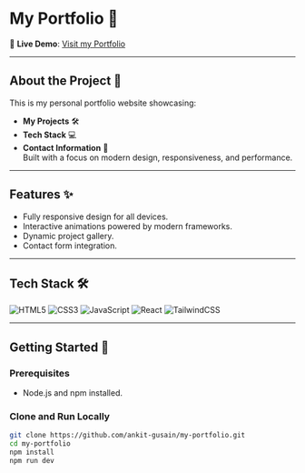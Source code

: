 # **My Portfolio** 🎨

🚀 **Live Demo**: [Visit my Portfolio](https://ankit-gusain.github.io/my-portfolio/)  
 

---

## **About the Project** 📖

This is my personal portfolio website showcasing:
- **My Projects** 🛠️
- **Tech Stack** 💻
- **Contact Information** 📧  
Built with a focus on modern design, responsiveness, and performance.

---

## **Features** ✨
- Fully responsive design for all devices.
- Interactive animations powered by modern frameworks.
- Dynamic project gallery.
- Contact form integration.

---

## **Tech Stack** 🛠️

![HTML5](https://img.shields.io/badge/-HTML5-E34F26?logo=html5&logoColor=white&style=for-the-badge)
![CSS3](https://img.shields.io/badge/-CSS3-1572B6?logo=css3&logoColor=white&style=for-the-badge)
![JavaScript](https://img.shields.io/badge/-JavaScript-F7DF1E?logo=javascript&logoColor=black&style=for-the-badge)
![React](https://img.shields.io/badge/-React-61DAFB?logo=react&logoColor=black&style=for-the-badge)
![TailwindCSS](https://img.shields.io/badge/-TailwindCSS-38B2AC?logo=tailwindcss&logoColor=white&style=for-the-badge)

---

## **Getting Started** 🚀

### Prerequisites
- Node.js and npm installed.

### Clone and Run Locally
```bash
git clone https://github.com/ankit-gusain/my-portfolio.git
cd my-portfolio
npm install
npm run dev
